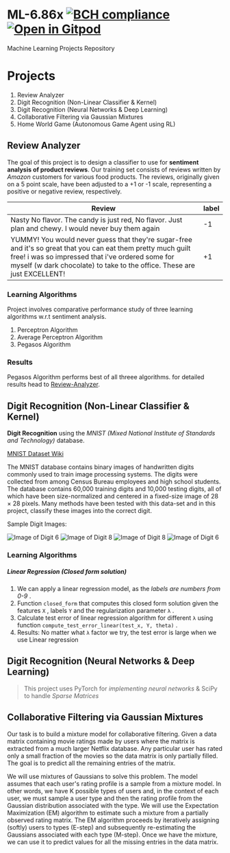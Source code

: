 # ML-6.86x [![BCH compliance](https://bettercodehub.com/edge/badge/ashudva/ML-6.86x?branch=master)](https://bettercodehub.com/) [![Open in Gitpod](https://gitpod.io/button/open-in-gitpod.svg)](https://gitpod.io/#https://github.com/ashudva/ML-6.86x)
Machine Learning Projects Repository

# Projects
1. Review Analyzer
2. Digit Recognition (Non-Linear Classifier & Kernel)
3. Digit Recognition (Neural Networks & Deep Learning)
4. Collaborative Filtering via Gaussian Mixtures
5. Home World Game (Autonomous Game Agent using RL)

## Review Analyzer

The goal of this project is to design a classifier to use for **sentiment analysis of product reviews**. Our training set consists of reviews written by *Amazon* customers for various food products. The reviews, originally given on a 5 point scale, have been adjusted to a +1 or -1 scale, representing a positive or negative review, respectively.

Review | 	label
-------- | --------
Nasty No flavor. The candy is just red, No flavor. Just plan and chewy. I would never buy them again | -1
YUMMY! You would never guess that they're sugar-free and it's so great that you can eat them pretty much guilt free! i was so impressed that i've ordered some for myself (w dark chocolate) to take to the office. These are just EXCELLENT! | +1

### Learning Algorithms
Project involves comparative performance study of three learning algorithms w.r.t sentiment analysis.
1. Perceptron Algorithm 
2. Average Perceptron Algorithm
3. Pegasos Algorithm

### Results
Pegasos Algorithm performs best of all threee algorithms. for detailed results head to [Review-Analyzer](/Review-Analyzer/Readme.md).
## Digit Recognition (Non-Linear Classifier & Kernel)

**Digit Recognition** using the *MNIST (Mixed National Institute of Standards and Technology)* database.

[MNIST Dataset Wiki](https://en.wikipedia.org/wiki/MNIST_database)

The MNIST database contains binary images of handwritten digits commonly used to train image processing systems. The digits were collected from among Census Bureau employees and high school students. The database contains 60,000 training digits and 10,000 testing digits, all of which have been size-normalized and centered in a fixed-size image of 28 × 28 pixels. Many methods have been tested with this data-set and in this project, classify these images into the correct digit.

Sample Digit Images:

![Image of Digit 6](https://prod-edxapp.edx-cdn.org/assets/courseware/v1/03f49ce9ab37fa92d84b0c9e70542014/asset-v1:MITx+6.86x+1T2019+type@asset+block/images_6.png) ![Image of Digit 8](https://prod-edxapp.edx-cdn.org/assets/courseware/v1/e7123412da031f62e082afb10bdfa655/asset-v1:MITx+6.86x+1T2019+type@asset+block/images_8.png)  ![Image of Digit 8](https://prod-edxapp.edx-cdn.org/assets/courseware/v1/280748cc6f7447b43db835bf0c1700d8/asset-v1:MITx+6.86x+1T2019+type@asset+block/images_x.png) ![Image of Digit 6](https://prod-edxapp.edx-cdn.org/assets/courseware/v1/b56e40dfe8c00d6c9b54956f21e04f92/asset-v1:MITx+6.86x+1T2019+type@asset+block/images_6-2.png)


### Learning Algorithms
##### Linear Regression (Closed form solution)

1. We can apply a linear regression model, as the *labels are numbers from 0-9* .
2. Function `closed_form` that computes this closed form solution given the features  `X` , labels  `Y`  and the regularization parameter  `λ` .
3. Calculate test error of linear regression algorithm for different  `λ` using function `compute_test_error_linear(test_x, Y, theta)` .
4. Results: No matter what `λ`  factor we try, the test error is large when we use Linear regression

## Digit Recognition (Neural Networks & Deep Learning)

>This project uses PyTorch for *implementing neural networks* & SciPy to handle *Sparse Matrices*


## Collaborative Filtering via Gaussian Mixtures

Our task is to build a mixture model for collaborative filtering. Given a data matrix containing movie ratings made by users where the matrix is extracted from a much larger Netflix database. Any particular user has rated only a small fraction of the movies so the data matrix is only partially filled. The goal is to predict all the remaining entries of the matrix.

We will use mixtures of Gaussians to solve this problem. The model assumes that each user's rating profile is a sample from a mixture model. In other words, we have  K  possible types of users and, in the context of each user, we must sample a user type and then the rating profile from the Gaussian distribution associated with the type. We will use the Expectation Maximization (EM) algorithm to estimate such a mixture from a partially observed rating matrix. The EM algorithm proceeds by iteratively assigning (softly) users to types (E-step) and subsequently re-estimating the Gaussians associated with each type (M-step). Once we have the mixture, we can use it to predict values for all the missing entries in the data matrix.

